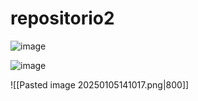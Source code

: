 # repositorio2

![image](https://github.com/user-attachments/assets/963dd0d4-57c9-49ee-999d-f89fb3d72564)


![image](https://github.com/user-attachments/assets/0f03ba45-aa03-426f-8f9e-7cbfa1cefd50)

![[Pasted image 20250105141017.png|800]]



